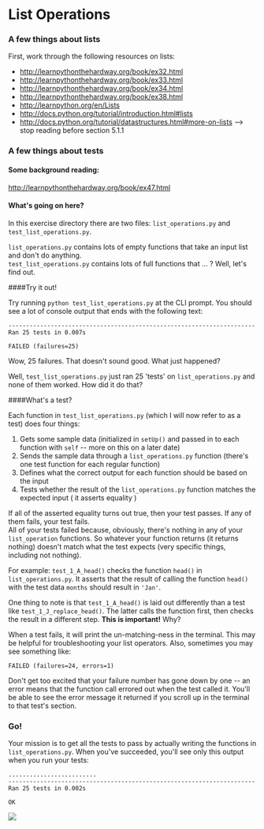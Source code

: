 List Operations
==============

### A few things about lists

First, work through the following resources on lists:

* http://learnpythonthehardway.org/book/ex32.html
* http://learnpythonthehardway.org/book/ex33.html
* http://learnpythonthehardway.org/book/ex34.html
* http://learnpythonthehardway.org/book/ex38.html
* http://learnpython.org/en/Lists
* http://docs.python.org/tutorial/introduction.html#lists
* http://docs.python.org/tutorial/datastructures.html#more-on-lists
        --> stop reading before section 5.1.1

### A few things about tests

#### Some background reading:

http://learnpythonthehardway.org/book/ex47.html

#### What's going on here?

In this exercise directory there are two files: `list_operations.py` and
`test_list_operations.py`.

`list_operations.py` contains lots of empty functions that take an input list and don't do anything.    
`test_list_operations.py` contains lots of full functions that ... ? Well, let's find out.

####Try it out!

Try running `python test_list_operations.py` at the CLI prompt. You should see a lot of console output that ends with the following text:
```
----------------------------------------------------------------------
Ran 25 tests in 0.007s

FAILED (failures=25)
```

Wow, 25 failures. That doesn't sound good. What just happened?


Well, `test_list_operations.py` just ran 25 'tests' on `list_operations.py` and none of them worked. How did it do that?

####What's a test?

Each function in `test_list_operations.py` (which I will now refer to as a test) does four things:    
1. Gets some sample data (initialized in `setUp()` and passed in to each function with `self` -- more on this on a later date)    
2. Sends the sample data through a `list_operations.py` function (there's one test function for each regular function)    
3. Defines what the correct output for each function should be based on the input    
4. Tests whether the result of the `list_operations.py` function matches the expected input ( it asserts equality )    

If all of the asserted equality turns out true, then your test passes. If any of them fails, your test fails.    
All of your tests failed because, obviously, there's nothing in any of your `list_operation` functions. So whatever your function returns (it returns nothing) doesn't match what the test expects (very specific things, including not nothing).

For example: `test_1_A_head()` checks the function `head()` in `list_operations.py`. It asserts that the result of calling the function `head()` with the test data `months` should result in `'Jan'`.

One thing to note is that `test_1_A_head()` is laid out differently than a test like `test_1_J_replace_head()`. The latter calls the function first, then checks the result in a different step. **This is important!** Why?

When a test fails, it will print the un-matching-ness in the terminal. This may be helpful for troubleshooting your list operators. Also, sometimes you may see something like:
```
FAILED (failures=24, errors=1)
```
Don't get too excited that your failure number has gone down by one -- an error means that the function call errored out when the test called it. You'll be able to see the error message it returned if you scroll up in the terminal to that test's section.

### Go!

Your mission is to get all the tests to pass by actually writing the functions in `list_operations.py`. When you've succeeded, you'll see only this output when you run your tests: 
```
.........................
----------------------------------------------------------------------
Ran 25 tests in 0.002s

OK
```

[<img src="http://bit.ly/1pzkhYG">](http://bit.ly/1k2hxUv)
